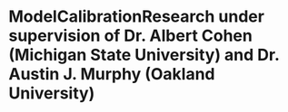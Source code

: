 # ModelCalibrationResearch under supervision of Dr. Albert Cohen (Michigan State University) and Dr. Austin J. Murphy (Oakland University)
